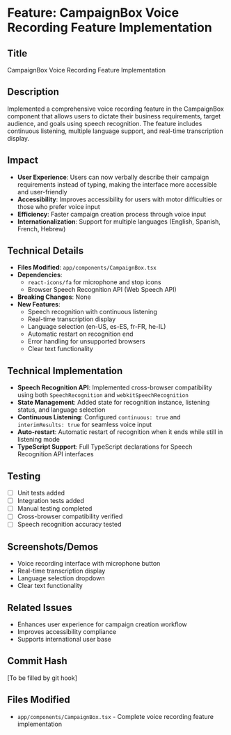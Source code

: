 # Feature: CampaignBox Voice Recording Feature Implementation

## Title
CampaignBox Voice Recording Feature Implementation

## Description
Implemented a comprehensive voice recording feature in the CampaignBox component that allows users to dictate their business requirements, target audience, and goals using speech recognition. The feature includes continuous listening, multiple language support, and real-time transcription display.

## Impact
- **User Experience**: Users can now verbally describe their campaign requirements instead of typing, making the interface more accessible and user-friendly
- **Accessibility**: Improves accessibility for users with motor difficulties or those who prefer voice input
- **Efficiency**: Faster campaign creation process through voice input
- **Internationalization**: Support for multiple languages (English, Spanish, French, Hebrew)

## Technical Details
- **Files Modified**: `app/components/CampaignBox.tsx`
- **Dependencies**: 
  - `react-icons/fa` for microphone and stop icons
  - Browser Speech Recognition API (Web Speech API)
- **Breaking Changes**: None
- **New Features**:
  - Speech recognition with continuous listening
  - Real-time transcription display
  - Language selection (en-US, es-ES, fr-FR, he-IL)
  - Automatic restart on recognition end
  - Error handling for unsupported browsers
  - Clear text functionality

## Technical Implementation
- **Speech Recognition API**: Implemented cross-browser compatibility using both `SpeechRecognition` and `webkitSpeechRecognition`
- **State Management**: Added state for recognition instance, listening status, and language selection
- **Continuous Listening**: Configured `continuous: true` and `interimResults: true` for seamless voice input
- **Auto-restart**: Automatic restart of recognition when it ends while still in listening mode
- **TypeScript Support**: Full TypeScript declarations for Speech Recognition API interfaces

## Testing
- [ ] Unit tests added
- [ ] Integration tests added
- [ ] Manual testing completed
- [ ] Cross-browser compatibility verified
- [ ] Speech recognition accuracy tested

## Screenshots/Demos
- Voice recording interface with microphone button
- Real-time transcription display
- Language selection dropdown
- Clear text functionality

## Related Issues
- Enhances user experience for campaign creation workflow
- Improves accessibility compliance
- Supports international user base

## Commit Hash
[To be filled by git hook]

## Files Modified
- `app/components/CampaignBox.tsx` - Complete voice recording feature implementation 